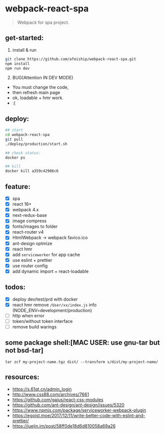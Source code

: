 # webpack-react-spa

> Webpack for spa project.

## get-started:
1. install & run
```bash
git clone https://github.com/afeiship/webpack-react-spa.git
npm install
npm run dev
```
2. BUG(Attention IN DEV MODE)
  - You must change the code,
  - then refresh main page 
  - ok, loadable + hmr work.
  - :(

## deploy:

```bash
## start
cd webpack-react-spa
git pull
./deploy/production/start.sh

## check status:
docker ps

## kill
docker kill a359c42986c6
```

## feature:

- [x] spa
- [x] react 16+
- [x] webpack 4.x
- [x] next-redux-base
- [x] image compress
- [x] fonts/images to folder
- [x] react-router v4
- [x] HtmlWebpack -> webpack favico.ico
- [x] ant-design optmize
- [x] react hmr
- [x] add `serviceworker` for app cache
- [x] use eslint + prettier
- [x] use router config
- [x] add dynamic import + react-loadable

## todos:

- [x] deploy dev/test/prd with docker
- [x] react hmr remove `/User/xx/index.js` info (NODE_ENV=development/production)
- [ ] http when error
- [ ] token/without token interface
- [ ] remove build warings

## some package shell:[MAC USER: use gnu-tar but not bsd-tar]

```shell
tar zcf my-project-name.tgz dist/ --transform s/dist/my-project-name/
```

## resources:

- https://s.61qt.cn/admin_login
- http://www.css88.com/archives/7661
- https://github.com/gajus/react-css-modules
- https://github.com/ant-design/ant-design/issues/5320
- https://www.npmjs.com/package/serviceworker-webpack-plugin
- https://egoist.moe/2017/12/11/write-better-code-with-eslint-and-prettier/
- https://juejin.im/post/58ff0de18d6d810058a69a26
